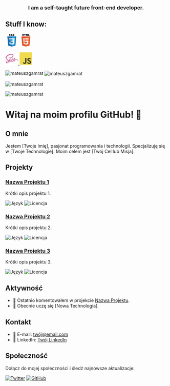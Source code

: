 <h3 align="center">I am a self-taught future front-end developer.</h3>

<h2 align="left">Stuff I know:</h2>
<p align="left">
  <img src="https://raw.githubusercontent.com/devicons/devicon/master/icons/css3/css3-original-wordmark.svg" alt="css3" width="40" height="40"/>
  <a href="https://www.w3.org/html/" target="_blank" rel="noreferrer"><img src="https://raw.githubusercontent.com/devicons/devicon/master/icons/html5/html5-original-wordmark.svg" alt="html5" width="40" height="40"/> </a> 
  <a href="https://sass-lang.com" target="_blank" rel="noreferrer"> </p>
  <img src="https://raw.githubusercontent.com/devicons/devicon/master/icons/sass/sass-original.svg" alt="sass" width="40" height="40"/> </a>
  <a href="https://developer.mozilla.org/en-US/docs/Web/JavaScript" target="_blank" rel="noreferrer"> 
  <img src="https://raw.githubusercontent.com/devicons/devicon/master/icons/javascript/javascript-original.svg"             alt="javascript" width="40" height="40"/> </a> 
</p>

<p><img align="left" src="https://github-readme-stats.vercel.app/api/top-langs?username=mateuszgamrat&show_icons=true&locale=en&layout=compact" alt="mateuszgamrat" /></p>

<p>&nbsp;<img align="center" src="https://github-readme-stats.vercel.app/api?username=mateuszgamrat&show_icons=true&locale=en" alt="mateuszgamrat" /></p>

<p><img align="center" src="https://github-readme-streak-stats.herokuapp.com/?user=mateuszgamrat&" alt="mateuszgamrat" /></p>


<p align="left"> <img src="https://komarev.com/ghpvc/?username=mateuszgamrat&label=Profile%20views&color=0e75b6&style=flat" alt="mateuszgamrat" /> </p>


# Witaj na moim profilu GitHub! 👋

## O mnie
Jestem [Twoje Imię], pasjonat programowania i technologii. Specjalizuję się w [Twoje Technologie]. Moim celem jest [Twój Cel lub Misja].

## Projekty

### [Nazwa Projektu 1](link_do_projektu_1)
Krótki opis projektu 1.

![Język](https://img.shields.io/badge/language-JavaScript-yellow)
![Licencja](https://img.shields.io/badge/license-MIT-blue)

### [Nazwa Projektu 2](link_do_projektu_2)
Krótki opis projektu 2.

![Język](https://img.shields.io/badge/language-Python-blue)
![Licencja](https://img.shields.io/badge/license-Apache%202.0-green)

### [Nazwa Projektu 3](link_do_projektu_3)
Krótki opis projektu 3.

![Język](https://img.shields.io/badge/language-HTML-orange)
![Licencja](https://img.shields.io/badge/license-GPL%203.0-red)

## Aktywność

- 💬 Ostatnio komentowałem w projekcie [Nazwa Projektu](link_do_projektu).
- 🌱 Obecnie uczę się [Nowa Technologia].

## Kontakt

- 📧 E-mail: twój@email.com
- 💼 LinkedIn: [Twój LinkedIn](link_do_profilu_linkedin)

## Społeczność

Dołącz do mojej społeczności i śledź najnowsze aktualizacje:

[![Twitter](https://img.shields.io/twitter/follow/twoje_twitter?style=social)](link_do_profilu_twitter)
[![GitHub](https://img.shields.io/github/followers/twoje_github?style=social)](link_do_profilu_github)
